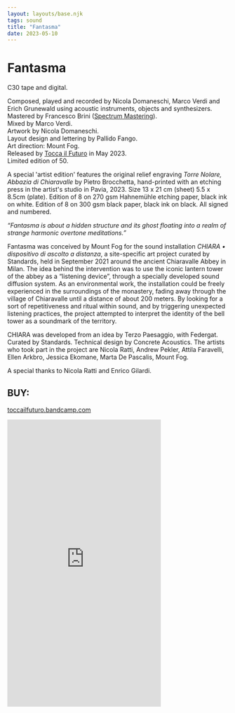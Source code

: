 ```yaml
---
layout: layouts/base.njk
tags: sound
title: "Fantasma"
date: 2023-05-10
---
```

# Fantasma

C30 tape and digital.  

Composed, played and recorded by Nicola Domaneschi, Marco Verdi and Erich Grunewald using acoustic instruments, objects and synthesizers.  
Mastered by Francesco Brini ([Spectrum Mastering](https://spectrummastering.com/)).  
Mixed by Marco Verdi.  
Artwork by Nicola Domaneschi.  
Layout design and lettering by Pallido Fango.  
Art direction: Mount Fog.  
Released by [Tocca il Futuro](https://toccailfuturo.bandcamp.com/) in May 2023.  
Limited edition of 50.

A special 'artist edition' features the original relief engraving _Torre Nolare, Abbazia di Chiaravalle_ by Pietro Brocchetta, hand-printed with an etching press in the artist's studio in Pavia, 2023. Size 13 x 21 cm (sheet) 5.5 x 8.5cm (plate). Edition of 8 on 270 gsm Hahnemühle etching paper, black ink on white. Edition of 8 on 300 gsm black paper, black ink on black. All signed and numbered. 

_“Fantasma is about a hidden structure and its ghost floating into a realm of strange harmonic overtone meditations.”_

Fantasma was conceived by Mount Fog for the sound installation _CHIARA • dispositivo di ascolto a distanza_, a site-specific art project curated by Standards, held in September 2021 around the ancient Chiaravalle Abbey in Milan. The idea behind the intervention was to use the iconic lantern tower of the abbey as a “listening device”, through a specially developed sound diffusion system. As an environmental work, the installation could be freely experienced in the surroundings of the monastery, fading away through the village of Chiaravalle until a distance of about 200 meters. By looking for a sort of repetitiveness and ritual within sound, and by triggering unexpected listening practices, the project attempted to interpret the identity of the bell tower as a soundmark of the territory.

CHIARA was developed from an idea by Terzo Paesaggio, with Federgat. Curated by Standards. Technical design by Concrete Acoustics. The artists who took part in the project are Nicola Ratti, Andrew Pekler, Attila Faravelli, Ellen Arkbro, Jessica Ekomane, Marta De Pascalis, Mount Fog.

A special thanks to Nicola Ratti and Enrico Gilardi.


## BUY:

[toccailfuturo.bandcamp.com](https://toccailfuturo.bandcamp.com/album/fantasma)  


<iframe style="border: 0; width: 350px; height: 654px;" src="https://bandcamp.com/EmbeddedPlayer/album=1395468900/size=large/bgcol=ffffff/linkcol=0687f5/transparent=true/" seamless><a href="https://toccailfuturo.bandcamp.com/album/fantasma">Fantasma by Mount Fog</a></iframe>